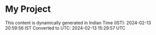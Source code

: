 # My Project

This content is dynamically generated in Indian Time (IST): 2024-02-13 20:59:56 IST
Converted to UTC: 2024-02-13 15:29:57 UTC
